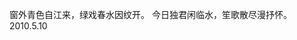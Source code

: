 窗外青色自江来，绿戏春水因纹开。
今日独君闲临水，笙歌散尽漫抒怀。
                                                                  2010.5.10